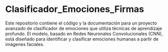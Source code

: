 # Clasificador_Emociones_Firmas
 Este repositorio contiene el código y la documentación para un proyecto avanzado de clasificador de emociones que utiliza técnicas de aprendizaje profundo. El modelo, basado en Redes Neuronales Convolucionales (CNN), está diseñado para identificar y clasificar emociones humanas a partir de imágenes faciales.
